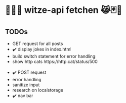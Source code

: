 # 🌈😹🧦 witze-api fetchen 😹🃏🤡

## TODOs
<ul>
  <li>GET request for all posts</li>
    <li>✔️ display jokes in index.html</li>
    <li>build switch statement for error handling</li>
    <li>show http cats https://http.cat/status/500</li>
    <br>
  <li>✔️ POST request</li>
    <li>error handling</li>
    <li>sanitize input</li>
  <li>research on localstorage</li>
  <li>✔️ nav bar</n>
</ul>